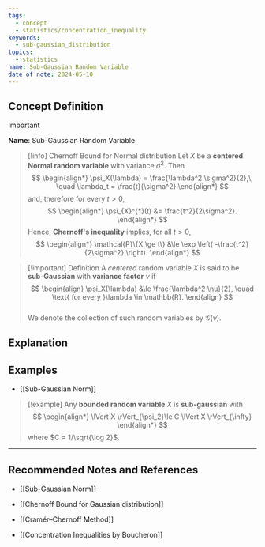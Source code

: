 ```yaml
---
tags:
  - concept
  - statistics/concentration_inequality
keywords:
  - sub-gaussian_distribution
topics:
  - statistics
name: Sub-Gaussian Random Variable
date of note: 2024-05-10
---
```


## Concept Definition

>[!important]
>**Name**: Sub-Gaussian Random Variable

>[!info] Chernoff Bound for Normal distribution
>Let $X$ be a **centered Normal random variable** with variance $\sigma^2$. Then
>$$
> \begin{align*}
> \psi_X(\lambda) = \frac{\lambda^2 \sigma^2}{2},\, \quad \lambda_t = \frac{t}{\sigma^2}
> \end{align*} 
>$$
>and, therefore for every $t > 0$, 
>$$
> \begin{align*}
> \psi_{X}^{*}(t) &= \frac{t^2}{2\sigma^2}.
> \end{align*} 
>$$ 
>Hence, **Chernoff's inequality** implies, for all $t > 0$,
>$$
> \begin{align*}
> \mathcal{P}\{X \ge t\} &\le \exp \left( -\frac{t^2}{2\sigma^2} \right).
> \end{align*}
>$$ 


>[!important] Definition
>A *centered* random variable $X$ is said to be **sub-Gaussian** with **variance factor** $\nu$ if
>$$
> \begin{align}
> \psi_X(\lambda) &\le  \frac{\lambda^2 \nu}{2}, \quad \text{ for every }\lambda \in \mathbb{R}.
> \end{align}
>$$  
>We denote the collection of such random variables by $\mathcal{G}(\nu)$.

## Explanation




## Examples

- [[Sub-Gaussian Norm]]

>[!example]
>Any **bounded random variable** $X$ is **sub-gaussian** with
>$$
> \begin{align*}
> \lVert X \rVert_{\psi_2}\le C \lVert X \rVert_{\infty}
> \end{align*}
>$$
> where $C = 1/\sqrt{\log 2}$.







-----------
##  Recommended Notes and References

- [[Sub-Gaussian Norm]]

- [[Chernoff Bound for Gaussian distribution]]
- [[Cramér–Chernoff Method]]
- [[Concentration Inequalities by Boucheron]]